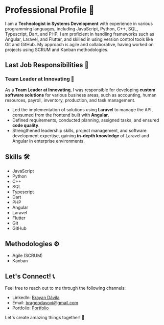 # Professional Profile 🚀

I am a **Technologist in Systems Development** with experience in various programming languages, including JavaScript, Python, C++, SQL, Typescript, Dart, and PHP. I am proficient in handling frameworks such as Angular, Laravel, and Flutter, and skilled in using version control tools like Git and GitHub. My approach is agile and collaborative, having worked on projects using SCRUM and Kanban methodologies.

## Last Job Responsibilities 💼

### Team Leader at Innovating 🏢

As a **Team Leader at Innovating**, I was responsible for developing **custom software solutions** for various business areas, such as accounting, human resources, payroll, inventory, production, and task management.

- Led the implementation of solutions using **Laravel** to manage the API, consumed from the frontend built with **Angular**.
- Defined requirements, conducted planning, assigned tasks, and ensured **code quality**.
- Strengthened leadership skills, project management, and software development expertise, gaining **in-depth knowledge** of Laravel and Angular in enterprise environments.

## Skills 🛠️

- JavaScript
- Python
- C++
- SQL
- Typescript
- Dart
- PHP
- Angular
- Laravel
- Flutter
- Git
- GitHub

## Methodologies ⚙️

- Agile (SCRUM)
- Kanban

## Let's Connect! 📞

Feel free to reach out to me through the following channels:

- LinkedIn: [Brayan Dávila](https://www.linkedin.com/in/brayan-davila-a484b991)
- Email: brageodavovi@gmail.com
- Portfolio: [Portfolio](https://candid-elf-045742.netlify.app)

Let's create amazing things together! 🚀
